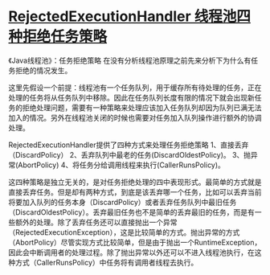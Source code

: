 # [RejectedExecutionHandler 线程池四种拒绝任务策略](https://blog.csdn.net/yancychas/article/details/97396366?utm_medium=distribute.pc_relevant.none-task-blog-BlogCommendFromMachineLearnPai2-9.nonecase&depth_1-utm_source=distribute.pc_relevant.none-task-blog-BlogCommendFromMachineLearnPai2-9.nonecase)
《Java线程池》：任务拒绝策略
在没有分析线程池原理之前先来分析下为什么有任务拒绝的情况发生。

这里先假设一个前提：线程池有一个任务队列，用于缓存所有待处理的任务，正在处理的任务将从任务队列中移除。因此在任务队列长度有限的情况下就会出现新任务的拒绝处理问题，需要有一种策略来处理应该加入任务队列却因为队列已满无法加入的情况。另外在线程池关闭的时候也需要对任务加入队列操作进行额外的协调处理。

RejectedExecutionHandler提供了四种方式来处理任务拒绝策略
1、直接丢弃（DiscardPolicy）
2、丢弃队列中最老的任务(DiscardOldestPolicy)。
3、抛异常(AbortPolicy)
4、将任务分给调用线程来执行(CallerRunsPolicy)。

这四种策略是独立无关的，是对任务拒绝处理的四中表现形式。最简单的方式就是直接丢弃任务。但是却有两种方式，到底是该丢弃哪一个任务，比如可以丢弃当前将要加入队列的任务本身（DiscardPolicy）或者丢弃任务队列中最旧任务（DiscardOldestPolicy）。丢弃最旧任务也不是简单的丢弃最旧的任务，而是有一些额外的处理。除了丢弃任务还可以直接抛出一个异常（RejectedExecutionException），这是比较简单的方式。抛出异常的方式（AbortPolicy）尽管实现方式比较简单，但是由于抛出一个RuntimeException，因此会中断调用者的处理过程。除了抛出异常以外还可以不进入线程池执行，在这种方式（CallerRunsPolicy）中任务将有调用者线程去执行。
